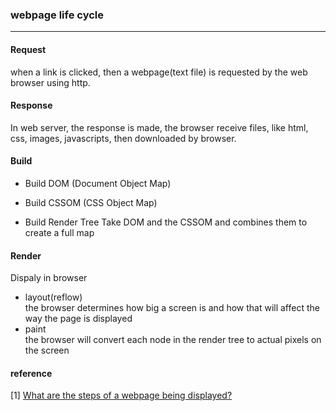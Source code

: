 ### webpage life cycle
---
#### Request
when a link is clicked, then a webpage(text file) is requested by the web browser using http. 

#### Response
In web server, the response is made, the browser receive files, like html, css, images, javascripts, then downloaded by browser.

#### Build
* Build DOM (Document Object Map)

* Build CSSOM (CSS Object Map)
* Build Render Tree
Take DOM and the CSSOM and combines them to create a full map 

#### Render
Dispaly in browser   
* layout(reflow)      
the browser determines how big a screen is and how that will affect the way the page is displayed
* paint      
the browser will convert each node in the render tree to actual pixels on the screen


#### reference
[1] [What are the steps of a webpage being displayed?](https://varvy.com/pagespeed/display.html)


